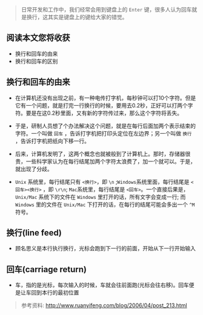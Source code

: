 > 日常开发和工作中，我们经常会用到键盘上的 `Enter` 键，很多人认为回车就是换行，这其实是键盘上的键给大家的错觉。

## 阅读本文您将收获
* 换行和回车的由来
* 换行和回车的区别

## 换行和回车的由来
* 在计算机还没有出现之前，有一种电传打字机，每秒钟可以打10个字符。但是它有一个问题，就是打完一行换行的时候，要用去0.2秒，正好可以打两个字符。要是在这0.2秒里面，又有新的字符传过来，那么这个字符将丢失。

* 于是，研制人员想了个办法解决这个问题，就是在每行后面加两个表示结束的字符。一个叫做 `回车` ，告诉打字机把打印头定位在左边界；另一个叫做 `换行` ，告诉打字机把纸向下移一行。

* 后来，计算机发明了，这两个概念也就被般到了计算机上。那时，存储器很贵，一些科学家认为在每行结尾加两个字符太浪费了，加一个就可以。于是，就出现了分歧。

* `Unix` 系统里，每行结尾只有 `<换行>`，即 `\n` ;`Windows`系统里面，每行结尾是 `<回车><换行>` ，即 `\r\n`; `Mac`系统里，每行结尾是 `<回车>`。一个直接后果是，`Unix/Mac` 系统下的文件在 `Windows` 里打开的话，所有文字会变成一行; 而 `Windows` 里的文件在 `Unix/Mac` 下打开的话，在每行的结尾可能会多出一个 `^M` 符号。

## 换行(line feed)
* 顾名思义是本行执行换行，光标会跑到下一行的前面，开始从下一行开始输入

## 回车(carriage return)
* 车，指的是光标，每次输入的时候，车就会往前面跑(光标会往右移)。回车便是让车回到本行的最初位置

> 参考资料: http://www.ruanyifeng.com/blog/2006/04/post_213.html